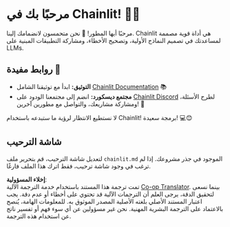 <!--
CO_OP_TRANSLATOR_METADATA:
{
  "original_hash": "c49526c7abc56b0b5f1e835c1739f18e",
  "translation_date": "2025-07-12T13:52:26+00:00",
  "source_file": "11-mcp/code_samples/github-mcp/chainlit.md",
  "language_code": "ar"
}
-->
# مرحبًا بك في Chainlit! 🚀🤖

مرحبًا أيها المطور! 👋 نحن متحمسون لانضمامك إلينا. Chainlit هي أداة قوية مصممة لمساعدتك في تصميم النماذج الأولية، وتصحيح الأخطاء، ومشاركة التطبيقات المبنية على LLMs.

## روابط مفيدة 🔗

- **التوثيق:** ابدأ مع توثيقنا الشامل [Chainlit Documentation](https://docs.chainlit.io) 📚  
- **مجتمع ديسكورد:** انضم إلى مجتمعنا الودود على [Chainlit Discord](https://discord.gg/k73SQ3FyUh) لطرح الأسئلة، ومشاركة مشاريعك، والتواصل مع مطورين آخرين! 💬

لا نستطيع الانتظار لرؤية ما ستبدعه باستخدام Chainlit! برمجة سعيدة! 💻😊

## شاشة الترحيب

لتعديل شاشة الترحيب، قم بتحرير ملف `chainlit.md` الموجود في جذر مشروعك. إذا لم ترغب في وجود شاشة ترحيب، فقط اترك هذا الملف فارغًا.

**إخلاء المسؤولية**:  
تمت ترجمة هذا المستند باستخدام خدمة الترجمة الآلية [Co-op Translator](https://github.com/Azure/co-op-translator). بينما نسعى لتحقيق الدقة، يرجى العلم أن الترجمات الآلية قد تحتوي على أخطاء أو عدم دقة. يجب اعتبار المستند الأصلي بلغته الأصلية المصدر الموثوق به. للمعلومات الهامة، يُنصح بالاعتماد على الترجمة البشرية المهنية. نحن غير مسؤولين عن أي سوء فهم أو تفسير ناتج عن استخدام هذه الترجمة.